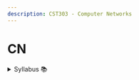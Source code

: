 ```yaml
---
description: CST303 - Computer Networks
---
```


# CN

<details>

<summary>Syllabus 📚</summary>



</details>
